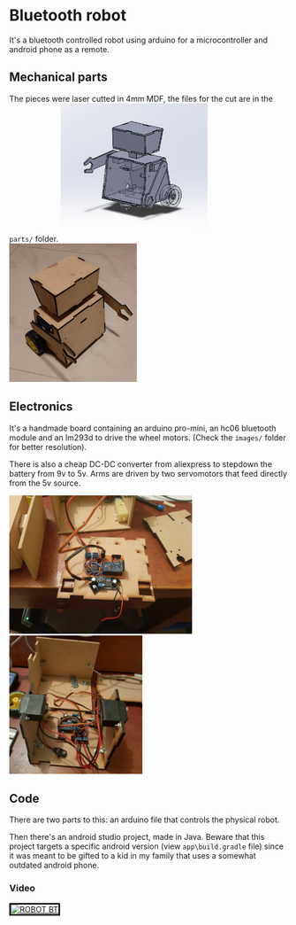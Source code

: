 # Bluetooth robot
It's a bluetooth controlled robot using arduino for a microcontroller and android phone as a remote.

## Mechanical parts
The pieces were laser cutted in 4mm MDF, the files for the cut are in the `parts/` folder.
<img src="images\pieces_01.png" alt="cad" height="250" />
<img src="images\pieces_02.png" alt="pic1" height="250" />
## Electronics
It's a handmade board containing an arduino pro-mini, an hc06 bluetooth module and an lm293d to drive the wheel motors. (Check the `images/` folder for better resolution).

There is also a cheap DC-DC converter from aliexpress to stepdown the battery from 9v to 5v. Arms are driven by two servomotors that feed directly from the 5v source.

<img src="images\electronics_01.png" alt="pic2" height="250" /><img src="images\electronics_02.png" alt="pic3" height="250" />

## Code
There are two parts to this: an arduino file that controls the physical robot.

Then there's an android studio project, made in Java. Beware that this project targets a specific android version (view `app\build.gradle` file) since it was meant to be gifted to a kid in my family that uses a somewhat outdated android phone.

### Video
<a href="https://www.youtube.com/watch?feature=player_embedded&v=EvxlzMIDwuI" target="_blank">
  <img src="https://img.youtube.com/vi/EvxlzMIDwuI/0.jpg"  alt="ROBOT BT" width="240" height="180" border="3" />  
</a>